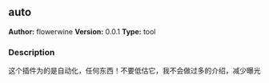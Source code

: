 ## auto

**Author:** flowerwine
**Version:** 0.0.1
**Type:** tool

### Description

这个插件为的是自动化，任何东西！不要低估它，我不会做过多的介绍，减少曝光


